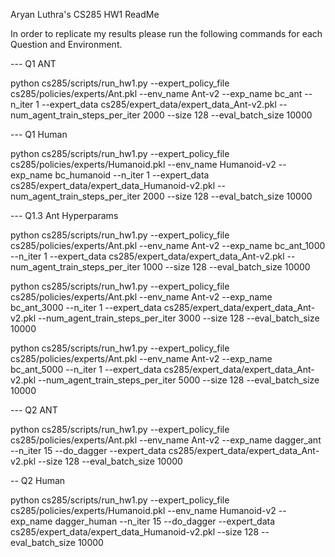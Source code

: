 Aryan Luthra's CS285 HW1 ReadMe

In order to replicate my results please run the following commands for each Question and Environment.

--- Q1 ANT

python cs285/scripts/run_hw1.py --expert_policy_file cs285/policies/experts/Ant.pkl --env_name Ant-v2 --exp_name bc_ant --n_iter 1 --expert_data cs285/expert_data/expert_data_Ant-v2.pkl --num_agent_train_steps_per_iter 2000 --size 128 --eval_batch_size 10000


--- Q1 Human

python cs285/scripts/run_hw1.py --expert_policy_file cs285/policies/experts/Humanoid.pkl --env_name Humanoid-v2 --exp_name bc_humanoid --n_iter 1 --expert_data cs285/expert_data/expert_data_Humanoid-v2.pkl --num_agent_train_steps_per_iter 2000 --size 128 --eval_batch_size 10000

--- Q1.3 Ant Hyperparams

python cs285/scripts/run_hw1.py --expert_policy_file cs285/policies/experts/Ant.pkl --env_name Ant-v2 --exp_name bc_ant_1000 --n_iter 1 --expert_data cs285/expert_data/expert_data_Ant-v2.pkl --num_agent_train_steps_per_iter 1000 --size 128 --eval_batch_size 10000

python cs285/scripts/run_hw1.py --expert_policy_file cs285/policies/experts/Ant.pkl --env_name Ant-v2 --exp_name bc_ant_3000 --n_iter 1 --expert_data cs285/expert_data/expert_data_Ant-v2.pkl --num_agent_train_steps_per_iter 3000 --size 128 --eval_batch_size 10000

python cs285/scripts/run_hw1.py --expert_policy_file cs285/policies/experts/Ant.pkl --env_name Ant-v2 --exp_name bc_ant_5000 --n_iter 1 --expert_data cs285/expert_data/expert_data_Ant-v2.pkl --num_agent_train_steps_per_iter 5000 --size 128 --eval_batch_size 10000


--- Q2 ANT

python cs285/scripts/run_hw1.py --expert_policy_file cs285/policies/experts/Ant.pkl --env_name Ant-v2 --exp_name dagger_ant --n_iter 15 --do_dagger --expert_data cs285/expert_data/expert_data_Ant-v2.pkl --size 128 --eval_batch_size 10000

-- Q2 Human

python cs285/scripts/run_hw1.py --expert_policy_file cs285/policies/experts/Humanoid.pkl --env_name Humanoid-v2 --exp_name dagger_human --n_iter 15 --do_dagger --expert_data cs285/expert_data/expert_data_Humanoid-v2.pkl --size 128 --eval_batch_size 10000

